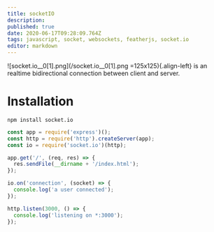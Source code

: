 ```yaml
---
title: socketIO
description: 
published: true
date: 2020-06-17T09:28:09.764Z
tags: javascript, socket, websockets, featherjs, socket.io
editor: markdown
---
```


![socket.io__0[1].png](/socket.io__0[1].png =125x125){.align-left}
is an realtime bidirectional connection between client and server.

# Installation
```
npm install socket.io
```

```js
const app = require('express')();
const http = require('http').createServer(app);
const io = require('socket.io')(http);

app.get('/', (req, res) => {
  res.sendFile(__dirname + '/index.html');
});

io.on('connection', (socket) => {
  console.log('a user connected');
});

http.listen(3000, () => {
  console.log('listening on *:3000');
});
```

